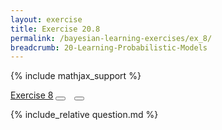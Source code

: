 ```yaml
---
layout: exercise
title: Exercise 20.8
permalink: /bayesian-learning-exercises/ex_8/
breadcrumb: 20-Learning-Probabilistic-Models
---
```


{% include mathjax_support %}

<div class="card">
<div class="card-header p-2">
<a href='#' class="p-2">Exercise 8</a>
<button type="button" class="btn btn-dark float-right" title="Solve this Exercise" onclick="solve('ex20.8');" href="#"><i id="ex20.8" class="fas fa-pen" style="color:white"></i></button>
<a class="edit_question" href="#"><button type="button" class="btn btn-dark float-right" title="Edit this Question"  style="margin-left:10px; margin-right:10px;" onclick="edit('ex20.8');" href="#"><i id="ex20.8" class="far fa-edit" style="color:white"></i></button></a>
</div>
<div class="card-body">
<p class="card-text">{% include_relative question.md %}</p>
</div>
</div>
<br>
